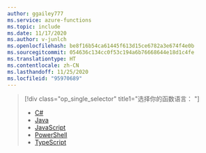 ```yaml
---
author: ggailey777
ms.service: azure-functions
ms.topic: include
ms.date: 11/17/2020
ms.author: v-junlch
ms.openlocfilehash: be8f16b54ca61445f613d15ce6782a3e674f4e0b
ms.sourcegitcommit: 054636c134cc0f53c194a6b76668644e18d1c4fe
ms.translationtype: HT
ms.contentlocale: zh-CN
ms.lasthandoff: 11/25/2020
ms.locfileid: "95970689"
---
```

> [!div class="op_single_selector" title1="选择你的函数语言： "]
> - [C#](../articles/azure-functions/create-first-function-vs-code-csharp.md)
> - [Java](../articles/azure-functions/create-first-function-vs-code-java.md)
> - [JavaScript](../articles/azure-functions/create-first-function-vs-code-node.md)
> - [PowerShell](../articles/azure-functions/create-first-function-vs-code-powershell.md)
> - [TypeScript](../articles/azure-functions/create-first-function-vs-code-typescript.md)

